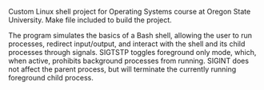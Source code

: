 Custom Linux shell project for Operating Systems course at Oregon State University.
Make file included to build the project. 

The program simulates the basics of a Bash shell, allowing the user to run processes,
redirect input/output, and interact with the shell and its child processes through
signals. SIGTSTP toggles foreground only mode, which, when active, prohibits 
background processes from running. SIGINT does not affect the parent process, but 
will terminate the currently running foreground child process.



